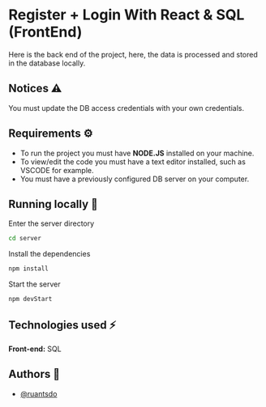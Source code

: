 # Register + Login With React & SQL (FrontEnd)

Here is the back end of the project, here, the data is processed and stored in the database locally.
## Notices ⚠️

You must update the DB access credentials with your own credentials.
## Requirements ⚙️

- To run the project you must have **NODE.JS** installed on your machine.
- To view/edit the code you must have a text editor installed, such as VSCODE for example.
- You must have a previously configured DB server on your computer.


## Running locally 🚀

Enter the server directory

```bash
cd server
```

Install the dependencies

```bash
npm install 
```

Start the server

```bash
npm devStart
```

## Technologies used ⚡

**Front-end:** SQL


## Authors 👥
- [@ruantsdo](https://github.com/ruantsdo)
